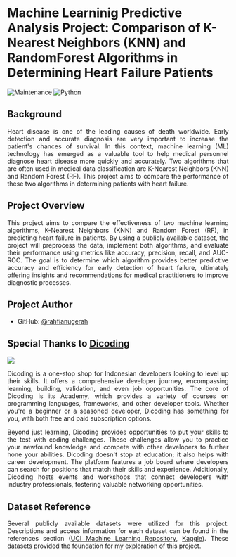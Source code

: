 # Machine Learninig Predictive Analysis Project: Comparison of K-Nearest Neighbors (KNN) and RandomForest Algorithms in Determining Heart Failure Patients

![Maintenance](https://img.shields.io/badge/Maintenance-Yes-green)
![Python]( https://img.shields.io/badge/Made_with-Python-blue)

## Background
<p align="justify">
Heart disease is one of the leading causes of death worldwide. Early detection and accurate diagnosis are very important to increase the patient's chances of survival. In this context, machine learning (ML) technology has emerged as a valuable tool to help medical personnel diagnose heart disease more quickly and accurately. Two algorithms that are often used in medical data classification are K-Nearest Neighbors (KNN) and Random Forest (RF). This project aims to compare the performance of these two algorithms in determining patients with heart failure.
</p>

## Project Overview
<p align="justify">
This project aims to compare the effectiveness of two machine learning algorithms, K-Nearest Neighbors (KNN) and Random Forest (RF), in predicting heart failure in patients. By using a publicly available dataset, the project will preprocess the data, implement both algorithms, and evaluate their performance using metrics like accuracy, precision, recall, and AUC-ROC. The goal is to determine which algorithm provides better predictive accuracy and efficiency for early detection of heart failure, ultimately offering insights and recommendations for medical practitioners to improve diagnostic processes.
</p>

## Project Author
- GitHub: [@rahfianugerah](https://www.github.com/rahfianugerah)

## Special Thanks to <a href="https://www.dicoding.com/">Dicoding</a>
<img src="https://help.dicoding.com/wp-content/uploads/2021/01/dicoding-edit.jpg"/>

<p align="justify">
  Dicoding is a one-stop shop for Indonesian developers looking to level up their skills. 
  It offers a comprehensive developer journey, encompassing learning, building, validation, and even job opportunities.
  The core of Dicoding is its Academy, which provides a variety of courses on programming languages, frameworks, and other developer tools. 
  Whether you're a beginner or a seasoned developer, Dicoding has something for you, with both free and paid subscription options.<br>
</p>

<p align="justify">
  Beyond just learning, Dicoding provides opportunities to put your skills to the test with coding challenges. 
  These challenges allow you to practice your newfound knowledge and compete with other developers to further hone your abilities.
  Dicoding doesn't stop at education; it also helps with career development. The platform features a job board where developers can search for positions that match their skills and experience. 
  Additionally, Dicoding hosts events and workshops that connect developers with industry professionals, fostering valuable networking opportunities.
</p>

## Dataset Reference

<p align="justify">
  Several publicly available datasets were utilized for this project. 
  Descriptions and access information for each dataset can be found in the references section
  (<a href="https://archive.ics.uci.edu/dataset/45/heart+disease">UCI Machine Learning Repository</a>,
  <a href="https://www.kaggle.com/datasets/fedesoriano/heart-failure-prediction">Kaggle</a>). These datasets provided the foundation for my exploration of this project.
</p>
